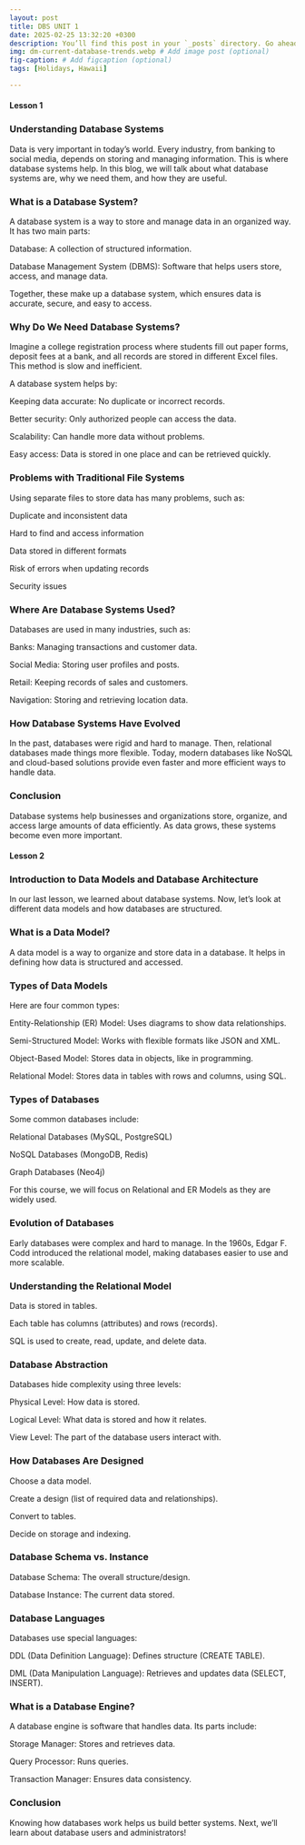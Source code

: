 ```yaml
---
layout: post
title: DBS UNIT 1
date: 2025-02-25 13:32:20 +0300
description: You’ll find this post in your `_posts` directory. Go ahead and edit it and re-build the site to see your changes. # Add post description (optional)
img: dm-current-database-trends.webp # Add image post (optional)
fig-caption: # Add figcaption (optional)
tags: [Holidays, Hawaii]

---
```

#### Lesson 1
### Understanding Database Systems

Data is very important in today’s world. Every industry, from banking to social media, depends on storing and managing information. This is where database systems help. In this blog, we will talk about what database systems are, why we need them, and how they are useful.

### What is a Database System?

A database system is a way to store and manage data in an organized way. It has two main parts:

Database: A collection of structured information.

Database Management System (DBMS): Software that helps users store, access, and manage data.

Together, these make up a database system, which ensures data is accurate, secure, and easy to access.

### Why Do We Need Database Systems?

Imagine a college registration process where students fill out paper forms, deposit fees at a bank, and all records are stored in different Excel files. This method is slow and inefficient.

A database system helps by:

Keeping data accurate: No duplicate or incorrect records.

Better security: Only authorized people can access the data.

Scalability: Can handle more data without problems.

Easy access: Data is stored in one place and can be retrieved quickly.

### Problems with Traditional File Systems

Using separate files to store data has many problems, such as:

Duplicate and inconsistent data

Hard to find and access information

Data stored in different formats

Risk of errors when updating records

Security issues

### Where Are Database Systems Used?

Databases are used in many industries, such as:

Banks: Managing transactions and customer data.

Social Media: Storing user profiles and posts.

Retail: Keeping records of sales and customers.

Navigation: Storing and retrieving location data.

### How Database Systems Have Evolved

In the past, databases were rigid and hard to manage. Then, relational databases made things more flexible. Today, modern databases like NoSQL and cloud-based solutions provide even faster and more efficient ways to handle data.

### Conclusion

Database systems help businesses and organizations store, organize, and access large amounts of data efficiently. As data grows, these systems become even more important.

#### Lesson 2 
### Introduction to Data Models and Database Architecture

In our last lesson, we learned about database systems. Now, let’s look at different data models and how databases are structured.

### What is a Data Model?

A data model is a way to organize and store data in a database. It helps in defining how data is structured and accessed.

### Types of Data Models

Here are four common types:

Entity-Relationship (ER) Model: Uses diagrams to show data relationships.

Semi-Structured Model: Works with flexible formats like JSON and XML.

Object-Based Model: Stores data in objects, like in programming.

Relational Model: Stores data in tables with rows and columns, using SQL.

### Types of Databases

Some common databases include:

Relational Databases (MySQL, PostgreSQL)

NoSQL Databases (MongoDB, Redis)

Graph Databases (Neo4j)

For this course, we will focus on Relational and ER Models as they are widely used.

### Evolution of Databases

Early databases were complex and hard to manage. In the 1960s, Edgar F. Codd introduced the relational model, making databases easier to use and more scalable.

### Understanding the Relational Model

Data is stored in tables.

Each table has columns (attributes) and rows (records).

SQL is used to create, read, update, and delete data.

### Database Abstraction

Databases hide complexity using three levels:

Physical Level: How data is stored.

Logical Level: What data is stored and how it relates.

View Level: The part of the database users interact with.

### How Databases Are Designed

Choose a data model.

Create a design (list of required data and relationships).

Convert to tables.

Decide on storage and indexing.

### Database Schema vs. Instance

Database Schema: The overall structure/design.

Database Instance: The current data stored.

### Database Languages

Databases use special languages:

DDL (Data Definition Language): Defines structure (CREATE TABLE).

DML (Data Manipulation Language): Retrieves and updates data (SELECT, INSERT).

### What is a Database Engine?

A database engine is software that handles data. Its parts include:

Storage Manager: Stores and retrieves data.

Query Processor: Runs queries.

Transaction Manager: Ensures data consistency.

### Conclusion

Knowing how databases work helps us build better systems. Next, we’ll learn about database users and administrators!

